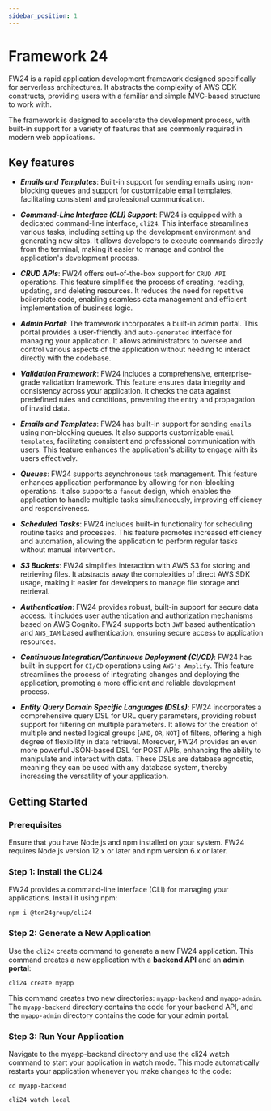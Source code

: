 ```yaml
---
sidebar_position: 1
---
```


# Framework 24

FW24 is a rapid application development framework designed specifically for serverless architectures. It abstracts the complexity of AWS CDK constructs, providing users with a familiar and simple MVC-based structure to work with.

The framework is designed to accelerate the development process, with built-in support for a variety of features that are commonly required in modern web applications.

## Key features

- ***Emails and Templates***: Built-in support for sending emails using non-blocking queues and support for customizable email templates, facilitating consistent and professional communication.

- ***Command-Line Interface (CLI) Support***: FW24 is equipped with a dedicated command-line interface, `cli24`. This interface streamlines various tasks, including setting up the development environment and generating new sites. It allows developers to execute commands directly from the terminal, making it easier to manage and control the application's development process.

- ***CRUD APIs***: FW24 offers out-of-the-box support for `CRUD API` operations. This feature simplifies the process of creating, reading, updating, and deleting resources. It reduces the need for repetitive boilerplate code, enabling seamless data management and efficient implementation of business logic.

- ***Admin Portal***: The framework incorporates a built-in admin portal. This portal provides a user-friendly and `auto-generated` interface for managing your application. It allows administrators to oversee and control various aspects of the application without needing to interact directly with the codebase.

- ***Validation Framework***: FW24 includes a comprehensive, enterprise-grade validation framework. This feature ensures data integrity and consistency across your application. It checks the data against predefined rules and conditions, preventing the entry and propagation of invalid data.

- ***Emails and Templates***: FW24 has built-in support for sending `emails` using non-blocking queues. It also supports customizable `email templates`, facilitating consistent and professional communication with users. This feature enhances the application's ability to engage with its users effectively.

- ***Queues***: FW24 supports asynchronous task management. This feature enhances application performance by allowing for non-blocking operations. It also supports a `fanout` design, which enables the application to handle multiple tasks simultaneously, improving efficiency and responsiveness.

- ***Scheduled Tasks***: FW24 includes built-in functionality for scheduling routine tasks and processes. This feature promotes increased efficiency and automation, allowing the application to perform regular tasks without manual intervention.

- ***S3 Buckets***: FW24 simplifies interaction with AWS S3 for storing and retrieving files. It abstracts away the complexities of direct AWS SDK usage, making it easier for developers to manage file storage and retrieval.

- ***Authentication***: FW24 provides robust, built-in support for secure data access. It includes user authentication and authorization mechanisms based on AWS Cognito. FW24 supports both `JWT` based authentication and `AWS_IAM` based authentication, ensuring secure access to application resources.

- ***Continuous Integration/Continuous Deployment (CI/CD)***: FW24 has built-in support for `CI/CD` operations using `AWS's Amplify`. This feature streamlines the process of integrating changes and deploying the application, promoting a more efficient and reliable development process.

- ***Entity Query Domain Specific Languages (DSLs)***: FW24 incorporates a comprehensive query DSL for URL query parameters, providing robust support for filtering on multiple parameters. It allows for the creation of multiple and nested logical groups [`AND`, `OR`, `NOT`] of filters, offering a high degree of flexibility in data retrieval. Moreover, FW24 provides an even more powerful JSON-based DSL for POST APIs, enhancing the ability to manipulate and interact with data. These DSLs are database agnostic, meaning they can be used with any database system, thereby increasing the versatility of your application.

## Getting Started

### Prerequisites

Ensure that you have Node.js and npm installed on your system. FW24 requires Node.js version 12.x or later and npm version 6.x or later.

### Step 1: Install the CLI24

FW24 provides a command-line interface (CLI) for managing your applications. Install it using npm:

```shell
npm i @ten24group/cli24
```

### Step 2: Generate a New Application

Use the `cli24` create command to generate a new FW24 application. This command creates a new application with a **backend API** and an **admin portal**:

```shell
cli24 create myapp
```

This command creates two new directories: `myapp-backend` and `myapp-admin`. The `myapp-backend` directory contains the code for your backend API, and the `myapp-admin` directory contains the code for your admin portal.

### Step 3: Run Your Application

Navigate to the myapp-backend directory and use the cli24 watch command to start your application in watch mode. This mode automatically restarts your application whenever you make changes to the code:

```shell
cd myapp-backend

cli24 watch local
```
